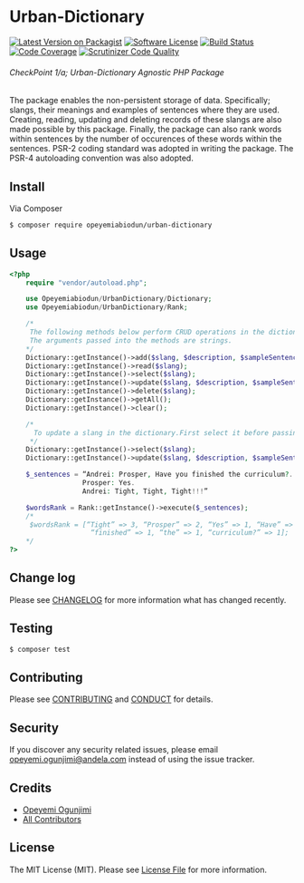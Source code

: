 # Urban-Dictionary

[![Latest Version on Packagist](https://img.shields.io/badge/packagist-v1.0.0-orange.svg)](https://packagist.org/packages/opeyemiabiodun/urban-dictionary)
[![Software License][ico-license]](LICENSE.md)
[![Build Status](https://travis-ci.org/andela-oogunjimi/Urban-Dictionary.svg?branch=master)](https://travis-ci.org/andela-oogunjimi/Urban-Dictionary)
[![Code Coverage](https://scrutinizer-ci.com/g/andela-oogunjimi/Urban-Dictionary/badges/coverage.png?b=master)](https://scrutinizer-ci.com/g/andela-oogunjimi/Urban-Dictionary/?branch=master)
[![Scrutinizer Code Quality](https://scrutinizer-ci.com/g/andela-oogunjimi/Urban-Dictionary/badges/quality-score.png?b=master)](https://scrutinizer-ci.com/g/andela-oogunjimi/Urban-Dictionary/?branch=master)

###### CheckPoint 1/a; Urban-Dictionary Agnostic PHP Package
The package enables the non-persistent storage of data. Specifically; slangs, their meanings and examples of sentences where they are used. Creating, reading, updating and deleting records of these slangs are also made possible by this package. Finally, the package can also rank words within sentences by the number of occurences of these words within the sentences. PSR-2 coding standard was adopted in writing the package. The PSR-4 autoloading convention was also adopted.

## Install

Via Composer

``` bash
$ composer require opeyemiabiodun/urban-dictionary
```

## Usage

``` php
<?php
    require "vendor/autoload.php";

    use Opeyemiabiodun/UrbanDictionary/Dictionary;
    use Opeyemiabiodun/UrbanDictionary/Rank;

    /*
     The following methods below perform CRUD operations in the dictionary.
     The arguments passed into the methods are strings.
    */
    Dictionary::getInstance()->add($slang, $description, $sampleSentence);
    Dictionary::getInstance()->read($slang);
    Dictionary::getInstance()->select($slang);
    Dictionary::getInstance()->update($slang, $description, $sampleSentence);
    Dictionary::getInstance()->delete($slang);
    Dictionary::getInstance()->getAll();
    Dictionary::getInstance()->clear();

    /*
      To update a slang in the dictionary.First select it before passing in updated values.
     */
    Dictionary::getInstance()->select($slang);
    Dictionary::getInstance()->update($slang, $description, $sampleSentence);

    $_sentences = “Andrei: Prosper, Have you finished the curriculum?.
                  Prosper: Yes.
                  Andrei: Tight, Tight, Tight!!!”

    $wordsRank = Rank::getInstance()->execute($_sentences);
    /*
     $wordsRank = [“Tight” => 3, “Prosper” => 2, “Yes” => 1, “Have” => 1, “you” => 1,
                    “finished” => 1, “the” => 1, “curriculum?” => 1];
    */
?>
```

## Change log

Please see [CHANGELOG](CHANGELOG.md) for more information what has changed recently.

## Testing

``` bash
$ composer test
```

## Contributing

Please see [CONTRIBUTING](CONTRIBUTING.md) and [CONDUCT](CONDUCT.md) for details.

## Security

If you discover any security related issues, please email opeyemi.ogunjimi@andela.com instead of using the issue tracker.

## Credits

- [Opeyemi Ogunjimi][link-author]
- [All Contributors][link-contributors]

## License

The MIT License (MIT). Please see [License File](LICENSE.md) for more information.

[ico-version]: https://img.shields.io/packagist/v/opeyemiabiodun/urban-dictionary.svg?style=flat-square
[ico-license]: https://img.shields.io/badge/license-MIT-brightgreen.svg?style=flat-square
[ico-travis]: https://img.shields.io/travis/thephpleague/urban-dictionary/master.svg?style=flat-square
[ico-scrutinizer]: https://img.shields.io/scrutinizer/coverage/g/thephpleague/urban-dictionary.svg?style=flat-square
[ico-code-quality]: https://img.shields.io/scrutinizer/g/thephpleague/urban-dictionary.svg?style=flat-square
[ico-downloads]: https://img.shields.io/packagist/dt/opeyemiabiodun/urban-dictionary.svg?style=flat-square

[link-packagist]: https://packagist.org/packages/opeyemiabiodun/urban-dictionary
[link-travis]: https://travis-ci.org/thephpleague/urban-dictionary
[link-scrutinizer]: https://scrutinizer-ci.com/g/thephpleague/urban-dictionary/code-structure
[link-code-quality]: https://scrutinizer-ci.com/g/thephpleague/urban-dictionary
[link-downloads]: https://packagist.org/packages/opeyemiabiodun/urban-dictionary
[link-author]: https://github.com/andela-oogunjimi
[link-contributors]: ../../contributors
